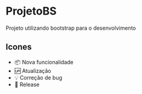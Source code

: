 # ProjetoBS
Projeto utilizando bootstrap para o desenvolvimento
 ## Icones
- :package: Nova funcionalidade
- :up: Atualização
- :bulb: Correção de bug
- :checkered_flag: Release